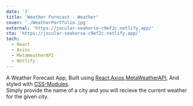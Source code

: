 ```yaml
---
date: '3'
title: 'Weather Forecast - Weather'
cover: './WeatherPortfolio.jpg'
external: 'https://jocular-seahorse-c9ef2c.netlify.app/'
cta: 'https://jocular-seahorse-c9ef2c.netlify.app/'
tech:
  - React
  - Axios
  - MetaWeatherAPI
  - Netlify
---
```


A Weather Forecast App, Built using [React](),[Axios](),[MetaWeatherAPI](), And styled with [CSS-Modules](). </br>Simply provide the name of a city and you will recieve the current weather for the given city.

